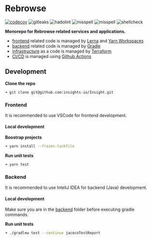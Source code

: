 # Rebrowse

[![codecov](https://codecov.io/gh/insights-io/insight/branch/master/graph/badge.svg)](https://codecov.io/gh/insights-io/insight)
![gitleaks](https://github.com/insights-io/Insight/workflows/gitleaks/badge.svg)
![hadolint](https://github.com/insights-io/Insight/workflows/hadolint/badge.svg)
![misspell](https://github.com/insights-io/Insight/workflows/misspell/badge.svg)
![misspell](https://github.com/insights-io/Insight/workflows/misspell/badge.svg)
![shellcheck](https://github.com/insights-io/Insight/workflows/shellcheck/badge.svg)

**Monorepo for Rebrowse related services and applications.**

- [frontend](frontend) related code is managed by [Lerna](https://github.com/lerna/lerna) and [Yarn Workspaces](https://yarnpkg.com/lang/en/docs/workspaces/)
- [backend](backend) related code is managed by [Gradle](http://gradle.org/)
- [infrastructure](infrastructure) as a code is managed by [Terraform](https://www.terraform.io/)
- [CI/CD](.github/workflows) is managed using [Github Actions](https://github.com/features/actions)

## Development

**Clone the repo**

```sh
➜ git clone git@github.com:insights-io/Insight.git
```

### Frontend

It is recommended to use VSCode for frontend development.

#### Local development

**Boostrap projects**

```sh
➜ yarn install --frozen-lockfile
```

**Run unit tests**

```sh
➜ yarn test
```

### Backend

It is recommended to use InteliJ IDEA for backend (Java) development.

#### Local development

Make sure you are in the [backend](backend) folder before executing gradle commands.

**Run unit tests**

```sh
➜ ./gradlew test --continue jacocoTestReport
```
